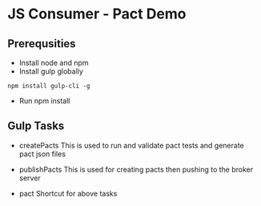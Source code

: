 # JS Consumer - Pact Demo

## Prerequsities
* Install node and npm
* Install gulp globally
```
npm install gulp-cli -g
```

* Run npm install

## Gulp Tasks
 - createPacts
 	This is used to run and validate pact tests and generate pact json files

 - publishPacts
 	This is used for creating pacts then pushing to the broker server

 - pact
 	Shortcut for above tasks
